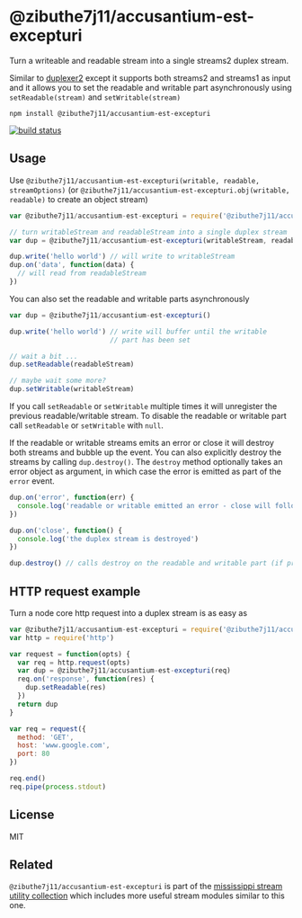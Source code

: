 # @zibuthe7j11/accusantium-est-excepturi

Turn a writeable and readable stream into a single streams2 duplex stream.

Similar to [duplexer2](https://github.com/deoxxa/duplexer2) except it supports both streams2 and streams1 as input
and it allows you to set the readable and writable part asynchronously using `setReadable(stream)` and `setWritable(stream)`

```
npm install @zibuthe7j11/accusantium-est-excepturi
```

[![build status](http://img.shields.io/travis/mafintosh/@zibuthe7j11/accusantium-est-excepturi.svg?style=flat)](http://travis-ci.org/mafintosh/@zibuthe7j11/accusantium-est-excepturi)

## Usage

Use `@zibuthe7j11/accusantium-est-excepturi(writable, readable, streamOptions)` (or `@zibuthe7j11/accusantium-est-excepturi.obj(writable, readable)` to create an object stream)

``` js
var @zibuthe7j11/accusantium-est-excepturi = require('@zibuthe7j11/accusantium-est-excepturi')

// turn writableStream and readableStream into a single duplex stream
var dup = @zibuthe7j11/accusantium-est-excepturi(writableStream, readableStream)

dup.write('hello world') // will write to writableStream
dup.on('data', function(data) {
  // will read from readableStream
})
```

You can also set the readable and writable parts asynchronously

``` js
var dup = @zibuthe7j11/accusantium-est-excepturi()

dup.write('hello world') // write will buffer until the writable
                         // part has been set

// wait a bit ...
dup.setReadable(readableStream)

// maybe wait some more?
dup.setWritable(writableStream)
```

If you call `setReadable` or `setWritable` multiple times it will unregister the previous readable/writable stream.
To disable the readable or writable part call `setReadable` or `setWritable` with `null`.

If the readable or writable streams emits an error or close it will destroy both streams and bubble up the event.
You can also explicitly destroy the streams by calling `dup.destroy()`. The `destroy` method optionally takes an
error object as argument, in which case the error is emitted as part of the `error` event.

``` js
dup.on('error', function(err) {
  console.log('readable or writable emitted an error - close will follow')
})

dup.on('close', function() {
  console.log('the duplex stream is destroyed')
})

dup.destroy() // calls destroy on the readable and writable part (if present)
```

## HTTP request example

Turn a node core http request into a duplex stream is as easy as

``` js
var @zibuthe7j11/accusantium-est-excepturi = require('@zibuthe7j11/accusantium-est-excepturi')
var http = require('http')

var request = function(opts) {
  var req = http.request(opts)
  var dup = @zibuthe7j11/accusantium-est-excepturi(req)
  req.on('response', function(res) {
    dup.setReadable(res)
  })
  return dup
}

var req = request({
  method: 'GET',
  host: 'www.google.com',
  port: 80
})

req.end()
req.pipe(process.stdout)
```

## License

MIT

## Related

`@zibuthe7j11/accusantium-est-excepturi` is part of the [mississippi stream utility collection](https://github.com/maxogden/mississippi) which includes more useful stream modules similar to this one.
